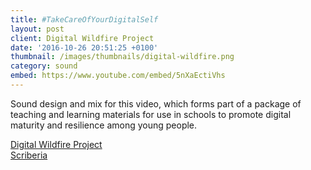 ```yaml
---
title: #TakeCareOfYourDigitalSelf
layout: post
client: Digital Wildfire Project
date: '2016-10-26 20:51:25 +0100'
thumbnail: /images/thumbnails/digital-wildfire.png
category: sound
embed: https://www.youtube.com/embed/5nXaEctiVhs
---
```


Sound design and mix for this video, which forms part of a package of teaching and learning materials for use in schools to promote digital maturity and resilience among young people.

[Digital Wildfire Project](http://digitalwildfire.org/)  
[Scriberia](http://www.scriberia.co.uk/)

